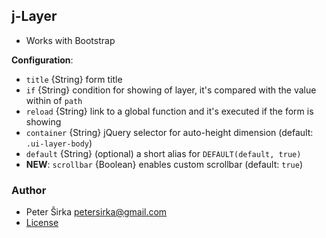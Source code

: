 ## j-Layer

- Works with Bootstrap

__Configuration__:

- `title` {String} form title
- `if` {String} condition for showing of layer, it's compared with the value within of `path`
- `reload` {String} link to a global function and it's executed if the form is showing
- `container` {String} jQuery selector for auto-height dimension (default: `.ui-layer-body`)
- `default` {String} (optional) a short alias for `DEFAULT(default, true)`
- __NEW__: `scrollbar` {Boolean} enables custom scrollbar (default: `true`)

### Author

- Peter Širka <petersirka@gmail.com>
- [License](https://www.totaljs.com/license/)